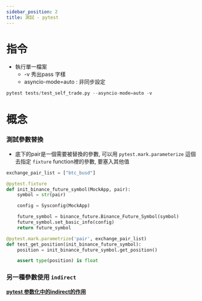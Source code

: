 ```yaml
---
sidebar_position: 2
title: 測試 - pytest
---
```


# 指令

- 執行單一檔案
    - -v 秀出pass 字樣
    - asyncio-mode=auto : 非同步設定

```python
pytest tests/test_self_trade.py --asyncio-mode=auto -v
```

# 概念

### 測試參數替換

- 底下的pair是一個需要被替換的參數, 可以用 `pytest.mark.parameterize` 這個去指定 `fixture` function裡的參數, 要塞入其他值

```python
exchange_pair_list = ["btc_busd"]

@pytest.fixture
def init_binance_future_symbol(MockApp, pair):
    symbol = str(pair)

    config = Sysconfig(MockApp)

    future_symbol = binance_future.Binance_Future_Symbol(symbol)
    future_symbol.set_basic_info(config)
    return future_symbol

@pytest.mark.parametrize('pair', exchange_pair_list)
def test_get_position(init_binance_future_symbol):
    position = init_binance_future_symbol.get_position()

    assert type(position) is float
```

### 另一種參數使用 `indirect`

****[pytest 参数化中的indirect的作用](https://blog.csdn.net/zhouxuan623/article/details/103772268)****
